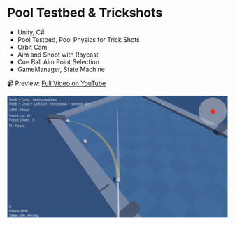 # Pool Testbed & Trickshots

- Unity, C#
- Pool Testbed, Pool Physics for Trick Shots
- Orbit Cam
- Aim and Shoot with Raycast
- Cue Ball Aim Point Selection
- GameManager, State Machine

📹 Preview: [Full Video on YouTube](https://www.youtube.com/watch?v=AVXjzVNj_QY)

![Preview](pool-testbed.png)
